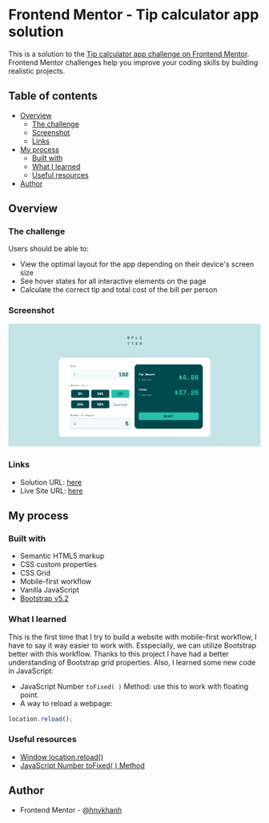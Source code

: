 # Frontend Mentor - Tip calculator app solution

This is a solution to the [Tip calculator app challenge on Frontend Mentor](https://www.frontendmentor.io/challenges/tip-calculator-app-ugJNGbJUX). Frontend Mentor challenges help you improve your coding skills by building realistic projects.

## Table of contents

- [Overview](#overview)
  - [The challenge](#the-challenge)
  - [Screenshot](#screenshot)
  - [Links](#links)
- [My process](#my-process)
  - [Built with](#built-with)
  - [What I learned](#what-i-learned)
  - [Useful resources](#useful-resources)
- [Author](#author)


## Overview

### The challenge

Users should be able to:

- View the optimal layout for the app depending on their device's screen size
- See hover states for all interactive elements on the page
- Calculate the correct tip and total cost of the bill per person

### Screenshot

![](./screenshot.png)


### Links

- Solution URL: [here](https://www.frontendmentor.io/solutions/tip-calculator-app-with-bootstrap-scss-lfV_3Gyc6y)
- Live Site URL: [here](https://hnvkhanh.github.io/tip-calculator-app-main/)

## My process

### Built with

- Semantic HTML5 markup
- CSS custom properties
- CSS Grid
- Mobile-first workflow
- Vanilla JavaScript
- [Bootstrap v5.2](https://getbootstrap.com/docs/5.2/getting-started/introduction/)



### What I learned

This is the first time that I try to build a website with mobile-first workflow, I have to say it way easier to work with. Esspecially, we can utilize Bootstrap better with this workflow.
Thanks to this project I have had a better understanding of Bootstrap grid properties.
Also, I learned some new code in JavaScript:

- JavaScript Number `toFixed( )` Method: use this to work with floating point.
- A way to reload a webpage:

```js
location.reload();
```

### Useful resources

- [Window location.reload()](https://www.w3schools.com/jsref/met_loc_reload.asp)
- [JavaScript Number toFixed( ) Method](https://www.geeksforgeeks.org/javascript-tofixed-function/)


## Author

- Frontend Mentor - [@hnvkhanh](https://www.frontendmentor.io/profile/hnvkhanh)



